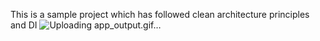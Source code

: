 This is a sample project which has followed clean architecture principles and DI
![Uploading app_output.gif…]()

